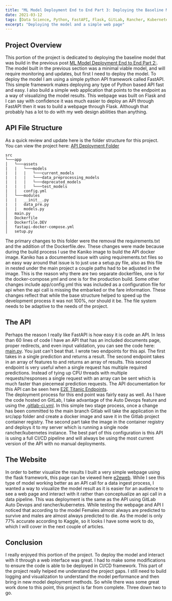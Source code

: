 ```yaml
---
title: "ML Model Deployment End to End Part 3: Deploying the Baseline Model"
date: 2021-03-12
tags: [Data Science, Python, FastAPI, Flask, GitLab, Rancher, Kubernetes]
excerpt: "Deploying the model and a simple web page"
---
```


<H2>Project Overview</H2>
This portion of the project is dedicated to deploying the baseline model that was build in the previous post <a href="https://www.descriptdata.com/e2e-model-deployment-part2/" target="_blank" rel="noopener noreferrer">ML Model Deployment End to End Part 2:</a>.  The model built in the previous section was a minimal viable model, and will require monitoring and updates, but first I need to deploy the model.  To deploy the model I am using a simple python API framework called FastAPI.  This simple framework makes deploying any type of Python based API fast and easy.  I also build a simple web application that points to the endpoint as a way of visualizing the model results.  This webpage was built on Flask and I can say with confidence it was much easier to deploy an API through FastAPI then it was to build a webpage through Flask.  Although that probably has a lot to do with my web design abilities than anything.

<H2>API File Structure</H2>
As a quick review and update here is the folder structure for this project.  You can view the project here: <a href="https://gitlab.com/vp_projects/e2e-titanic/-/tree/master/src" target="_blank" rel="noopener noreferrer">API Deployment Folder</a>

```
src
└───app
│   └───assets
|   |   └───models
|   |   |   └───current_models
|   |   |   └───data_preprocessing_models
|   |   |   └───deprecated_models
|   |   |   └───test_models
|   |   config.yml
│   └───modules
|   |   __init__.py
|   |   data_pre.py
|   |   models.py
│   main.py
│   Dockerfile
|   Dockerfile.DEV
│   fastapi-docker-compose.yml
│   setup.py
```
The primary changes to this folder were the removal the requirements.txt and the addition of the Dockerfile.dev.  These changes were made because during the build process I use the Kaniko image to build the API docker image.  Kaniko has a documented issue with using requirements.txt files so an easy way around that issue is to just use a setup.py file, also as this file in nested under the main project a couple paths had to be adjusted in the image.  This is the reason why there are two separate dockerfiles, one is for the docker-compose.yml and one is for the production build.  Some other changes include app/config.yml this was included as a configuration file for api when the api call is missing the embarked or the fare information.  These changes reflect that while the base structure helped to speed up the development process it was not 100%, nor should it be.  The file system needs to be adaptive to the needs of the project.

<H2>The API</H2>
Perhaps the reason I really like FastAPI is how easy it is code an API.  In less than 60 lines of code I have an API that has an included documents page, proper redirects, and even input validation, you can see the code here: <a href="https://gitlab.com/vp_projects/e2e-titanic/-/blob/master/src/app/main.py" target="_blank" rel="noopener noreferrer">main.py</a>.  You just can't beat that.  I wrote two endpoints for this api.  The first takes in a single prediction and returns a result.  The second endpoint takes in an array of features to and returns an array of results.  This second endpoint is very useful when a single request has multiple required predictions.  Instead of tying up CPU threads with multiple requests/responses a single request with an array can be sent which is much faster than piecemeal prediction requests.  The API documentation for this API can be seen here <a href="https://e2eapi.descriptdata.net/docs" target="_blank" rel="noopener noreferrer">E2E Titanic Endpoints</a>.  
<br>
The deployment process for this end point was fairly easy as well.  As I have the code hosted on GitLab, I take advantage of the Auto Devops feature and using the <a href="https://gitlab.com/vp_projects/e2e-titanic/-/blob/master/.gitlab-ci.yml" target="_blank" rel="noopener noreferrer">.gitlab-ci.yml</a>. In this simple two stage process, once a change has been committed to the main branch Gitlab will take the application in the src/app folder and create a docker image and save it in the Gitlab project container registry.  The second part take the image in the container registry and deploys it to my server which is running a single node rancher/kubernetes instance.  The best part of this configuration is this API is using a full CI/CD pipeline and will always be using the most current version of the API with no manual deployments.  

<H2>The Website</H2>
In order to better visualize the results I built a very simple webpage using the flask framework, this page can be viewed here <a href="https://e2eweb.descriptdata.net/" target="_blank" rel="noopener noreferrer">e2eweb</a>.  While I see this type of model working better as an API call for a data ingest process, I wanted a way to visualize the model result as it is easier for an audience to see a web page and interact with it rather than conceptualize an api call in a data pipeline.  This was deployment is the same as the API using GitLab Auto Devops and rancher/kubernetes.  While testing the webpage and API I noticed that according to the model Females almost always are predicted to survive and males are almost always predicted to die.  As the model is only 77% accurate according to Kaggle, so it looks I have some work to do, which I will cover in the next couple of articles.

<H2>Conclusion</H2>
I really enjoyed this portion of the project.  To deploy the model and interact with it through a web interface was great.  I had to make some modifications to ensure the code is able to be deployed in CI/CD framework.  This part of the project really helped me understand the project gaps.  I still need to build logging and visualization to understand the model performance and then bring in new model deployment methods.  So while there was some great work done to this point, this project is far from complete.  Three down two to go.
